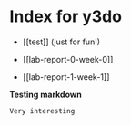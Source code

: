 # Index for y3do

- [[test]] (just for fun!)

- [[lab-report-0-week-0]]
- [[lab-report-1-week-1]]




**Testing markdown**

```Very interesting```
